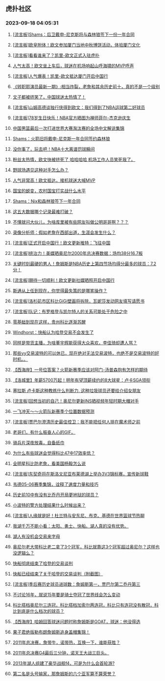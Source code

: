 ## 虎扑社区 
### 2023-09-18 04:05:31

1. [[流言板]Shams：后卫戴申-尼克斯将与森林狼签下一份一年合同](https://bbs.hupu.com/62141436.html)

2. [[流言板]欧皇附体！欧文参加厦门当地中秋博饼活动，体验厦门文化](https://bbs.hupu.com/62139570.html)

3. [[流言板]看看谁来了？凯里-欧文正式入驻虎扑](https://bbs.hupu.com/62136009.html)

4. [人气太高！欧文坐上车后，球迷在机场响起山呼海啸的MVP呼声](https://bbs.hupu.com/62135494.html)

5. [[流言板]人气爆表！凯里-欧文抵达厦门开启中国行](https://bbs.hupu.com/62134973.html)

6. [《转职耶演员最新一期》:相当炸裂，老詹和其余历史前十，真的不是一个级别](https://bbs.hupu.com/62141310.html)

7. [文子都被挤笑了，中国球迷太热情了！](https://bbs.hupu.com/62135008.html)

8. [[流言板]山姆高德谈独行侠得到欧文：我们得到了NBA运球第二好球员](https://bbs.hupu.com/62137299.html)

9. [[流言板]78岁生日快乐！NBA官方晒图为禅师菲尔-杰克逊庆生](https://bbs.hupu.com/62139319.html)

10. [中国男篮最后一次打进世界大赛淘汰赛的全场中文解说集锦](https://bbs.hupu.com/62138635.html)

11. [Shams：火箭旧将戴申-尼克斯一年合同签约森林狼](https://bbs.hupu.com/62141441.html)

12. [没你事了，玩去吧！NBA十大离谱罚球瞬间](https://bbs.hupu.com/62137416.html)

13. [粉丝太热情，欧文快被挤死了 哈哈哈哈 机场工作人员笑死我了。](https://bbs.hupu.com/62135360.html)

14. [野球场遇见这种对手怎么办？](https://bbs.hupu.com/62139826.html)

15. [人气非常高！欧文抵达，接机球迷大喊MVP](https://bbs.hupu.com/62137985.html)

16. [国宝的蜕变，农村国宝打实战什么水平](https://bbs.hupu.com/62136156.html)

17. [Shams：Nix和森林狼签下一年合同](https://bbs.hupu.com/62141439.html)

18. [这五大数据哪个记录最难打破？](https://bbs.hupu.com/62141235.html)

19. [不懂就问大伙儿，为啥库里被有些网友叫做公明哥哥啊？？？](https://bbs.hupu.com/62141708.html)

20. [录像分析师：假如老詹在西部出道，生涯会发生什么？](https://bbs.hupu.com/62134306.html)

21. [[流言板]正式开启中国行！欧文更新推特：飞往中国](https://bbs.hupu.com/62132633.html)

22. [[流言板]统治力！美媒晒奥尼尔2000年总决赛数据：场均38分16.7板](https://bbs.hupu.com/62132546.html)

23. [关键时刻最硬的男人！詹姆斯是NBA历史上第四节场均得分最多的球员：7.2分！](https://bbs.hupu.com/62141300.html)

24. [[流言板]期待一切顺利！欧文更新社媒晒照开启中国行](https://bbs.hupu.com/62137744.html)

25. [斯通从上任到现在，你觉得最失策的是哪笔操作？](https://bbs.hupu.com/62139628.html)

26. [[流言板]洛杉矶市区科比GiGi壁画将拆除，瓦妮莎发动网友填写请愿书](https://bbs.hupu.com/62132120.html)

27. [[流言板]队记：布罗格登与凯尔特人的关系可能处于危险之中](https://bbs.hupu.com/62133581.html)

28. [零基础到现在这样，贵州科比逐渐苏醒](https://bbs.hupu.com/62132503.html)

29. [Windhorst：快船认为哈登交易不会发生了](https://bbs.hupu.com/62140436.html)

30. [同样是带货主播，为啥董宇辉能获得大众喜欢，李佳琦却遭人骂？](https://bbs.hupu.com/62138584.html)

31. [那些yy交易波特的可以休已，现在绝对无法交易波特，也绝不是交易波特的好时机。。](https://bbs.hupu.com/62138847.html)

32. [【西海岸】一号位答案？火箭新赛季应该对阿门-汤普森抱有怎样的期待](https://bbs.hupu.com/62140965.html)

33. [【洛城里】年薪5700万起！明年有望顶薪续约的8大球星：卢卡SGA领衔](https://bbs.hupu.com/62133602.html)

34. [塞拉斯 卢卡斯这种教练什么判断力. 这种垃圾球员还要给介绍女朋友](https://bbs.hupu.com/62139600.html)

35. [[流言板]回想当初的自己！奥尼尔更新INS晒视频年轻时期大帽对手](https://bbs.hupu.com/62137807.html)

36. [一飞冲天～～火箭队新赛季个位置数据预测](https://bbs.hupu.com/62140624.html)

37. [[流言板]贾巴尔澄清历史最佳控卫：我不能把任何人排在魔术师之前](https://bbs.hupu.com/62132057.html)

38. [老哥们，有什么振奋人心的GIF。](https://bbs.hupu.com/62132037.html)

39. [骑兵片深夜放毒，自备纸巾](https://bbs.hupu.com/62140140.html)

40. [为什么有些球迷会觉得科比47中17效率低？](https://bbs.hupu.com/62137795.html)

41. [全明星科比防老詹，看美国杨毅怎么说](https://bbs.hupu.com/62132574.html)

42. [[流言板]东契奇将在斯洛文尼亚布莱德湖上举办3V3锦标赛，宣传新球鞋](https://bbs.hupu.com/62131931.html)

43. [韦德05-06赛季集锦，诠释了速度力量和技巧](https://bbs.hupu.com/62132336.html)

44. [历史前10中有没有比乔丹开局更地狱的球员？](https://bbs.hupu.com/62136449.html)

45. [小波特的警方处理结果什么时候出来？](https://bbs.hupu.com/62134957.html)

46. [[流言板]人缘就是好！杜兰特与安东尼、布克、基德在世界篮球节热聊](https://bbs.hupu.com/62133886.html)

47. [我湖千万不能小看：太阳、勇士、快船。湖人真的没有优势。](https://bbs.hupu.com/62139696.html)

48. [湖人有没机会交易来字母](https://bbs.hupu.com/62140980.html)

49. [奥尼尔老大带科比老二拿了3个冠军，科比就靠这3个冠军超过奥尼尔？这样也没逻辑么？](https://bbs.hupu.com/62139800.html)

50. [快船彻底结束了哈登的交易谈判](https://bbs.hupu.com/62140274.html)

51. [快船已经结束了关于哈登的交易谈判（附截图）](https://bbs.hupu.com/62140834.html)

52. [[流言板]季后赛历史球员进球数：詹姆斯第一，贾巴尔第二乔丹第三](https://bbs.hupu.com/62131502.html)

53. [不讨论16年，就说15年要是骑士夺冠了世界线会怎么变动](https://bbs.hupu.com/62137530.html)

54. [科比搭档奥尼尔三连冠，科比搭档加索尔两连冠，科比只有连冠没有散冠，科比到底是什么档次的球员？](https://bbs.hupu.com/62136415.html)

55. [【西海岸】哈姆回答球迷问题时称詹姆斯是GOAT，球迷：他没得选](https://bbs.hupu.com/62133960.html)

56. [果子君绝版勒布朗詹姆斯追身盖帽集锦！](https://bbs.hupu.com/62139973.html)

57. [2011年总决赛，詹带牛，诺带热，互换一下，谁能获胜？](https://bbs.hupu.com/62140798.html)

58. [2011年总决赛G4最后三分钟，诺天王大战三巨头。](https://bbs.hupu.com/62140898.html)

59. [2013年湖人组建了豪华战舰f4，可是为什么会首轮游?](https://bbs.hupu.com/62139949.html)

60. [第二名是头号输家，那詹姆斯的六个亚军算不算荣誉？](https://bbs.hupu.com/62136829.html)

